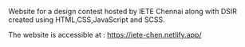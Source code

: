 Website for a design contest hosted by IETE Chennai along with DSIR created using HTML,CSS,JavaScript and SCSS.

The website is accessible at : https://iete-chen.netlify.app/
